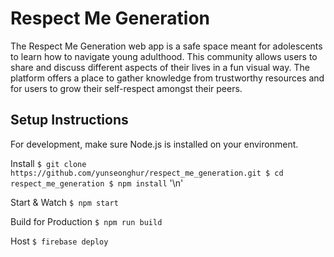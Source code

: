 # Respect Me Generation
The Respect Me Generation web app is a safe space meant for adolescents to learn how to navigate young adulthood. This community allows users to share and discuss different aspects of their lives in a fun visual way. The platform offers a place to gather knowledge from trustworthy resources and for users to grow their self-respect amongst their peers.

## Setup Instructions
For development, make sure Node.js is installed on your environment.

Install
`$ git clone https://github.com/yunseonghur/respect_me_generation.git
$ cd respect_me_generation
$ npm install` '\n'

Start & Watch
`$ npm start`

Build for Production
`$ npm run build`

Host
`$ firebase deploy`
